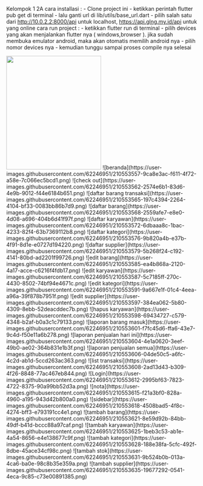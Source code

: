 Kelompok 1 2A
cara installasi :
    - Clone project ini
    - ketikkan perintah flutter pub get di terminal
    - lalu ganti url di lib/utils/base_url.dart
    - pilih salah satu dari http://10.0.2.2:8000/api untuk localhost, https://api.glng.my.id/api untuk yang  online
cara run project : 
    - ketikkan flutter run di terminal
    - pilih devices yang akan menjalankan flutter nya ( windows,browser ). jika sudah membuka emulator android, maka akan otomatis memilih android nya
    - pilih nomor devices nya
    - kemudian tunggu sampai proses compile nya selesai

<img src="https://user-images.githubusercontent.com/62246951/210553557-9ca8e3ac-f611-4f72-a58e-7c066ec5bcd1.png" width="250" height="300">
![beranda](https://user-images.githubusercontent.com/62246951/210553557-9ca8e3ac-f611-4f72-a58e-7c066ec5bcd1.png)
![check out](https://user-images.githubusercontent.com/62246951/210553562-2574e6b1-83d6-4e9b-9012-f44e6184b651.png)
![daftar barang transaksi](https://user-images.githubusercontent.com/62246951/210553565-197c4394-2264-4104-bf33-0083bb86b7d9.png)
![daftar barang](https://user-images.githubusercontent.com/62246951/210553568-2559afe7-e8e0-4d08-a696-404b6d41f97f.png)
![daftar karyawan](https://user-images.githubusercontent.com/62246951/210553572-6dbaaa8c-1bac-4233-82f4-63b7369112b8.png)
![daftar kategori](https://user-images.githubusercontent.com/62246951/210553576-9b820a4b-e37b-4f91-8d1e-e0727d194220.png)
![daftar supplier](https://user-images.githubusercontent.com/62246951/210553579-5b268f24-c192-4141-80bd-ad2201f99726.png)
![edit barang](https://user-images.githubusercontent.com/62246951/210553585-ea4b868a-2120-4a17-acce-c6216f4fdb17.png)
![edit karyawan](https://user-images.githubusercontent.com/62246951/210553587-5c7185ff-270c-4430-8502-74bf94e4671c.png)
![edit kategori](https://user-images.githubusercontent.com/62246951/210553591-9a667e1f-01c4-4eea-a96a-39f878b7951f.png)
![edit supplier](https://user-images.githubusercontent.com/62246951/210553597-384ea062-5b80-4309-8ebb-52deacddec7b.png)
![hapus karyawan](https://user-images.githubusercontent.com/62246951/210553598-69434727-c579-4348-b2af-b0a3c1c79133.png)
![laporan barang masuk](https://user-images.githubusercontent.com/62246951/210553601-f7fc45d6-ffa6-43e7-9c4d-f50e11a6b278.png)
![laporan penjualan hari ini](https://user-images.githubusercontent.com/62246951/210553604-4e1a0620-3eef-49b0-ae02-364b831e1b3f.png)
![laporan penjualan semua](https://user-images.githubusercontent.com/62246951/210553606-04de50c5-a6fc-4c2d-ab1d-5ccd263ac363.png)
![list transaksi](https://user-images.githubusercontent.com/62246951/210553608-2ad13d43-b309-4f26-8848-77ac467eb844.png)
![Login](https://user-images.githubusercontent.com/62246951/210553612-2995bf63-7823-4722-8375-90a99bb52d3a.png)
![nota](https://user-images.githubusercontent.com/62246951/210553615-f21a3bf0-828a-4960-a195-943d42b800a0.png)
![sidebar](https://user-images.githubusercontent.com/62246951/210553618-4508bad5-4f8c-4274-bff3-e793191cc4e1.png)
![tambah barang](https://user-images.githubusercontent.com/62246951/210553621-8e59d92b-84bb-49df-b41d-bccc88a97caf.png)
![tambah karyawan](https://user-images.githubusercontent.com/62246951/210553625-1beb3c53-ab1e-4a54-8656-e4e138677c9f.png)
![tambah kategori](https://user-images.githubusercontent.com/62246951/210553628-188e38fa-5cfc-492f-8dbe-45ace34cf98c.png)
![tambah stok](https://user-images.githubusercontent.com/62246951/210553631-9b524b0b-013a-4ca6-ba0e-98c8b35e359a.png)
![tambah supplier](https://user-images.githubusercontent.com/62246951/210553635-19677292-0541-4eca-9c85-c73e00891385.png)
